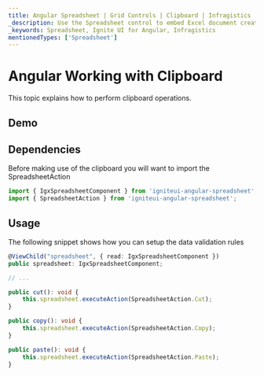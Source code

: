 ```yaml
---
title: Angular Spreadsheet | Grid Controls | Clipboard | Infragistics |
_description: Use the Spreadsheet control to embed Excel document creation and editing experiences right into your application.
_keywords: Spreadsheet, Ignite UI for Angular, Infragistics
mentionedTypes: ['Spreadsheet']
---
```


# Angular Working with Clipboard

This topic explains how to perform clipboard operations.

## Demo

<code-view style="height: 500px" 
           data-demos-base-url="{environment:dvDemosBaseUrl}" 
           iframe-src="{environment:dvDemosBaseUrl}/excel/spreadsheet-clipboard"  
           github-src="excel/spreadsheet/clipboard">
</code-view>

<div class="divider--half"></div>

## Dependencies

Before making use of the clipboard you will want to import the SpreadsheetAction

```ts
import { IgxSpreadsheetComponent } from 'igniteui-angular-spreadsheet';
import { SpreadsheetAction } from 'igniteui-angular-spreadsheet';
```

<div class="divider--half"></div>

## Usage

The following snippet shows how you can setup the data validation rules

```ts
@ViewChild("spreadsheet", { read: IgxSpreadsheetComponent })
public spreadsheet: IgxSpreadsheetComponent;

// ...

public cut(): void {
    this.spreadsheet.executeAction(SpreadsheetAction.Cut);
}

public copy(): void {
    this.spreadsheet.executeAction(SpreadsheetAction.Copy);
}

public paste(): void {
    this.spreadsheet.executeAction(SpreadsheetAction.Paste);
}
```
